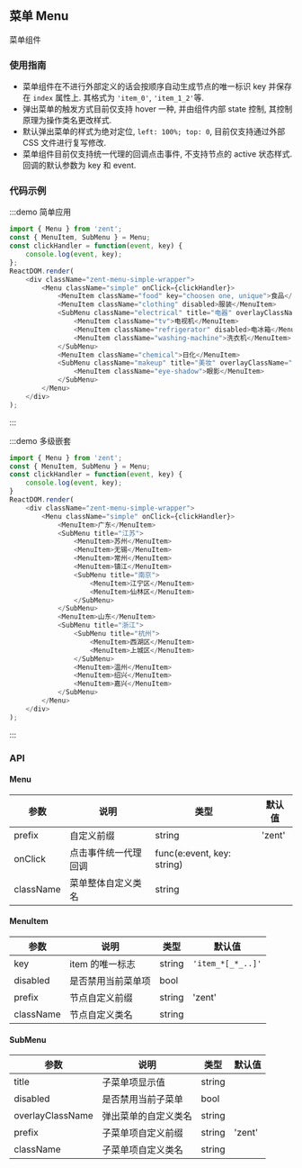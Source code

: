 ## 菜单 Menu

菜单组件

### 使用指南

-  菜单组件在不进行外部定义的话会按顺序自动生成节点的唯一标识 key 并保存在 `index` 属性上. 其格式为 `'item_0'`, `'item_1_2'`等.
-  弹出菜单的触发方式目前仅支持 hover 一种, 并由组件内部 state 控制, 其控制原理为操作类名更改样式.
-  默认弹出菜单的样式为绝对定位, `left: 100%; top: 0`, 目前仅支持通过外部 CSS 文件进行复写修改.
-  菜单组件目前仅支持统一代理的回调点击事件, 不支持节点的 active 状态样式. 回调的默认参数为 key 和 event.

### 代码示例

:::demo 简单应用
```js
import { Menu } from 'zent';
const { MenuItem, SubMenu } = Menu;
const clickHandler = function(event, key) {
	console.log(event, key);
};
ReactDOM.render(
	<div className="zent-menu-simple-wrapper">
		<Menu className="simple" onClick={clickHandler}>
			<MenuItem className="food" key="choosen one, unique">食品</MenuItem>
			<MenuItem className="clothing" disabled>服装</MenuItem>
			<SubMenu className="electrical" title="电器" overlayClassName="electrical-sub">
				<MenuItem className="tv">电视机</MenuItem>
				<MenuItem className="refrigerator" disabled>电冰箱</MenuItem>
				<MenuItem className="washing-machine">洗衣机</MenuItem>
			</SubMenu>
			<MenuItem className="chemical">日化</MenuItem>
			<SubMenu className="makeup" title="美妆" overlayClassName="makeup-sub" disabled>
				<MenuItem className="eye-shadow">眼影</MenuItem>
			</SubMenu>
		</Menu>
	</div>
);
```
:::

:::demo 多级嵌套
```js
import { Menu } from 'zent';
const { MenuItem, SubMenu } = Menu;
const clickHandler = function(event, key) {
	console.log(event, key);
}
ReactDOM.render(
	<div className="zent-menu-simple-wrapper">
		<Menu className="simple" onClick={clickHandler}>
			<MenuItem>广东</MenuItem>
			<SubMenu title="江苏">
				<MenuItem>苏州</MenuItem>
				<MenuItem>无锡</MenuItem>
				<MenuItem>常州</MenuItem>
				<MenuItem>镇江</MenuItem>
				<SubMenu title="南京">
					<MenuItem>江宁区</MenuItem>
					<MenuItem>仙林区</MenuItem>
				</SubMenu>
			</SubMenu>
			<MenuItem>山东</MenuItem>
			<SubMenu title="浙江">
				<SubMenu title="杭州">
					<MenuItem>西湖区</MenuItem>
					<MenuItem>上城区</MenuItem>
				</SubMenu>
				<MenuItem>温州</MenuItem>
				<MenuItem>绍兴</MenuItem>
				<MenuItem>嘉兴</MenuItem>
			</SubMenu>
		</Menu>
	</div>
);
```
:::

### API

#### Menu

| 参数 | 说明 | 类型 | 默认值 |
|------|------|------|--------|
| prefix | 自定义前缀 | string | 'zent' |
| onClick | 点击事件统一代理回调 | func(e:event, key: string) |  |
| className | 菜单整体自定义类名 | string |  |

#### MenuItem
| 参数 | 说明 | 类型 | 默认值 |
|------|------|------|--------|
| key | item 的唯一标志 | string | `'item_*[_*_..]'` |
| disabled | 是否禁用当前菜单项 | bool |  |
| prefix | 节点自定义前缀 | string | 'zent' |
| className | 节点自定义类名 | string |  |


#### SubMenu
| 参数 | 说明 | 类型 | 默认值 |
|------|------|------|--------|
| title | 子菜单项显示值 | string |  |
| disabled | 是否禁用当前子菜单 | bool |  |
| overlayClassName | 弹出菜单的自定义类名 | string |  |
| prefix | 子菜单项自定义前缀 | string | 'zent' |
| className | 子菜单项自定义类名 | string |  |
